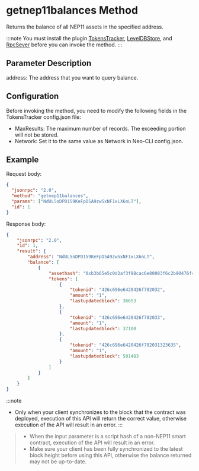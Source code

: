 # getnep11balances Method

Returns the balance of all NEP11 assets in the specified address.

:::note
You must install the plugin [TokensTracker](https://github.com/neo-project/neo-modules/releases), [LevelDBStore](https://github.com/neo-project/neo-modules/releases), and [RpcSever](https://github.com/neo-project/neo-modules/releases) before you can invoke the method.
:::
## Parameter Description

address: The address that you want to query balance.

## Configuration

Before invoking the method, you need to modify the following fields in the TokensTracker config.json file:

- MaxResults: The maximum number of records. The exceeding portion will not be stored.
- Network: Set it to the same value as Network in Neo-CLI config.json.

## Example

Request body:

```json
{
  "jsonrpc": "2.0",
  "method": "getnep11balances",
  "params": ["NdUL5oDPD159KeFpD5A9zw5xNF1xLX6nLT"],
  "id": 1
}
```

Response body:

```json
{
    "jsonrpc": "2.0",
    "id": 1,
    "result": {
        "address": "NdUL5oDPD159KeFpD5A9zw5xNF1xLX6nLT",
        "balance": [
            {
                "assethash": "0xb3b65e5c0d2af3f98cac6e80083f6c2b90476f40",
                "tokens": [
                    {
                        "tokenid": "426c696e6420426f782032",
                        "amount": "1",
                        "lastupdatedblock": 36653
                    },
                    {
                        "tokenid": "426c696e6420426f782033",
                        "amount": "1",
                        "lastupdatedblock": 37100
                    },
                    {
                        "tokenid": "426c696e6420426f782031323635",
                        "amount": "1",
                        "lastupdatedblock": 501483
                    }
                ]
            }
        ]
    }
}
```

:::note
 - Only when your client synchronizes to the block that the contract was deployed, execution of this API will return the correct value, otherwise execution of the API will result in an error. 
:::
> - When the input parameter is a script hash of a non-NEP11 smart contract, execution of the API will result in an error. 
> - Make sure your client has been fully synchronized to the latest block height before using this API, otherwise the balance returned may not be up-to-date.

